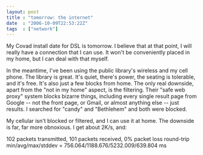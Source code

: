 ```yaml
---
layout: post
title : "tomorrow: the internet"
date  : "2006-10-09T22:53:22Z"
tags  : ["network"]
---
```

My Covad install date for DSL is tomorrow.  I believe that at that point, I
will really have a connection that I can use.  It won't be conveniently placed
in my home, but I can deal with that myself.

In the meantime, I've been using the public library's wireless and my cell
phone.  The library is great.  It's quiet, there's power, the seating is
tolerable, and it's free.  It's also just a few blocks from home.  The only
real downside, apart from the "not in my home" aspect, is the filtering.  Their
"safe web proxy" system blocks bizarre things, including every single result
page from Google -- not the front page, or Gmail, or almost anything else --
just results.  I searched for "candy" and "Bethlehem" and both were blocked.

My cellular isn't blocked or filtered, and I can use it at home.  The downside
is far, far more obnoxious.  I get about 2K/s, and:

 102 packets transmitted, 101 packets received, 0% packet loss
 round-trip min/avg/max/stddev = 756.064/1188.676/5232.009/639.804 ms

